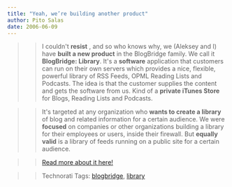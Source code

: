 ```yaml
---
title: "Yeah, we’re building another product"
author: Pito Salas
date: 2006-06-09
---
```



>>

>> I couldn't **resist** , and so who knows why, we (Aleksey and I) have
**built a new product** in the BlogBridge family. We call it **BlogBridge:
Library**. It's a **software** application that customers can run on their own
servers which provides a nice, flexible, powerful library of RSS Feeds, OPML
Reading Lists and Podcasts. The idea is that the customer supplies the content
and gets the software from us. Kind of a **private iTunes Store** for Blogs,
Reading Lists and Podcasts.

>>

>> It's targeted at any organization who **wants to create a library** of blog
and related information for a certain audience. We were **focused** on
companies or other organizations building a library for their employees or
users, inside their firewall. But **equally valid** is a library of feeds
running on a public site for a certain audience.

>>

>> [Read more about it
here!](<http://www.blogbridge.com/archives/2006/06/announcing_blog_2.php>)

>>

>> Technorati Tags: [blogbridge](<http://www.technorati.com/tag/blogbridge>),
[library](<http://www.technorati.com/tag/library>)


